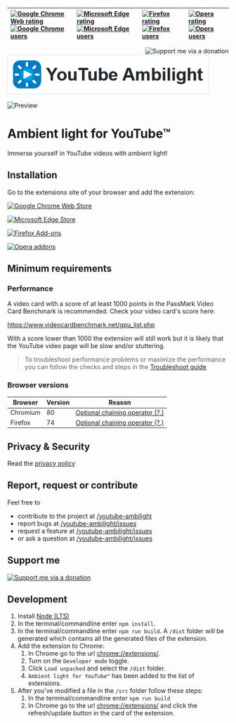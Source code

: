 | [![Google Chrome Web rating](https://img.shields.io/chrome-web-store/rating/paponcgjfojgemddooebbgniglhkajkj?logo=googlechrome&color=brightgreen)](https://chrome.google.com/webstore/detail/youtube-ambilight/paponcgjfojgemddooebbgniglhkajkj) [![Google Chrome users](https://img.shields.io/chrome-web-store/users/paponcgjfojgemddooebbgniglhkajkj?logo=googlechrome&color=blue)](https://chrome.google.com/webstore/detail/youtube-ambilight/paponcgjfojgemddooebbgniglhkajkj) | [![Microsoft Edge rating](https://img.shields.io/badge/dynamic/json?label=rating&suffix=/5&query=%24.averageRating&url=https%3A%2F%2Fmicrosoftedge.microsoft.com%2Faddons%2Fgetproductdetailsbycrxid%2Fcmggdjjjfembmemhleknmfpakmgggjcf&logo=embarcadero&color=brightgreen)](https://microsoftedge.microsoft.com/addons/detail/cmggdjjjfembmemhleknmfpakmgggjcf) [![Microsoft Edge users](https://img.shields.io/badge/dynamic/json?label=users&query=%24.activeInstallCount&url=https%3A%2F%2Fmicrosoftedge.microsoft.com%2Faddons%2Fgetproductdetailsbycrxid%2Fcmggdjjjfembmemhleknmfpakmgggjcf&logo=embarcadero&color=blue)](https://microsoftedge.microsoft.com/addons/detail/cmggdjjjfembmemhleknmfpakmgggjcf) | [![Firefox rating](https://img.shields.io/amo/rating/ambient-light-for-youtube?logo=firefoxbrowser)](https://addons.mozilla.org/en-US/firefox/addon/ambient-light-for-youtube/) [![Firefox users](https://img.shields.io/amo/users/ambient-light-for-youtube?logo=firefoxbrowser&color=blue)](https://addons.mozilla.org/en-US/firefox/addon/ambient-light-for-youtube/) | [![Opera rating](https://img.shields.io/badge/rating-4.4/5-brightgreen?logo=opera)](https://addons.opera.com/nl/extensions/details/youtube-ambilight/) [![Opera users](https://img.shields.io/badge/downloads-20k-blue?logo=opera)](https://addons.opera.com/nl/extensions/details/youtube-ambilight/) |
| :--- | :--- | :--- | :--- |

<a href="https://ko-fi.com/G2G59EK8L" rel="noopener">
  <img align="right" src="https://github.com/WesselKroos/youtube-ambilight/blob/master/src/images/donate.svg?raw=true" title="Support me via a donation">
</a>

[![Ambient light for YouTube™](https://github.com/WesselKroos/youtube-ambilight/blob/master/assets/heading.png?raw=true)](https://github.com/WesselKroos/youtube-ambilight#readme)

![Preview](https://github.com/WesselKroos/chrome-youtube-ambilight/blob/master/assets/readme/screenshot-1.jpg?raw=true)


# Ambient light for YouTube™
Immerse yourself in YouTube videos with ambient light!

## Installation
Go to the extensions site of your browser and add the extension:

[![Google Chrome Web Store](https://github.com/WesselKroos/youtube-ambilight/blob/master/assets/browsers/Google%20Chrome.png?raw=true)](https://chrome.google.com/webstore/detail/youtube-ambilight/paponcgjfojgemddooebbgniglhkajkj)

[![Microsoft Edge Store](https://github.com/WesselKroos/chrome-youtube-ambilight/blob/master/assets/browsers/Microsoft%20Edge.png?raw=true)](https://microsoftedge.microsoft.com/addons/detail/cmggdjjjfembmemhleknmfpakmgggjcf)

[![Firefox Add-ons](https://github.com/WesselKroos/chrome-youtube-ambilight/blob/master/assets/browsers/Firefox.png?raw=true)](https://addons.mozilla.org/en-US/firefox/addon/ambient-light-for-youtube/)

[![Opera addons](https://github.com/WesselKroos/youtube-ambilight/blob/master/assets/browsers/Opera.png?raw=true)](https://addons.opera.com/nl/extensions/details/youtube-ambilight/)


## Minimum requirements

### Performance
A video card with a score of at least 1000 points in the PassMark Video Card Benchmark is recommended.
Check your video card's score here:

https://www.videocardbenchmark.net/gpu_list.php

With a score lower than 1000 the extension will still work but it is likely that the YouTube video page will be slow and/or stuttering.
> To troubleshoot performance problems or maximize the performance you can follow the checks and steps in the [Troubleshoot guide](https://github.com/WesselKroos/youtube-ambilight/blob/master/TROUBLESHOOT.md)


### Browser versions
| Browser  | Version | Reason |
| -------- | ------- | ------ |
| Chromium | 80      | [Optional chaining operator (?.)](https://caniuse.com/mdn-javascript_operators_optional_chaining) |
| Firefox  | 74      | [Optional chaining operator (?.)](https://caniuse.com/mdn-javascript_operators_optional_chaining) |


## Privacy & Security
Read the [privacy policy](/PRIVACY-POLICY.md)


## Report, request or contribute
Feel free to 
- contribute to the project at [/youtube-ambilight](https://github.com/WesselKroos/youtube-ambilight)
- report bugs at [/youtube-ambilight/issues](https://github.com/WesselKroos/youtube-ambilight/issues)
- request a feature at [/youtube-ambilight/issues](https://github.com/WesselKroos/youtube-ambilight/issues)
- or ask a question at [/youtube-ambilight/issues](https://github.com/WesselKroos/youtube-ambilight/issues)


## Support me
[![Support me via a donation](https://github.com/WesselKroos/youtube-ambilight/blob/master/src/images/donate.svg?raw=true)](https://ko-fi.com/G2G59EK8L)


## Development
1. Install [Node (LTS)](https://nodejs.org/en/download/)
2. In the terminal/commandline enter `npm install`.
3. In the terminal/commandline enter `npm run build`. A `/dist` folder will be generated which contains all the generated files of the extension.
4. Add the extension to Chrome:
    1. In Chrome go to the url [chrome://extensions/](chrome://extensions/).
    2. Turn on the `Developer mode` toggle.
    3. Click `Load unpacked` and select the `/dist` folder.
    4. `Ambient light for YouTube™` has been added to the list of extensions.
5. After you've modified a file in the `/src` folder follow these steps:
    1. In the terminal/commandline enter `npm run build`
    2. In Chrome go to the url [chrome://extensions/](chrome://extensions/) and click the refresh/update button in the card of the extension.
